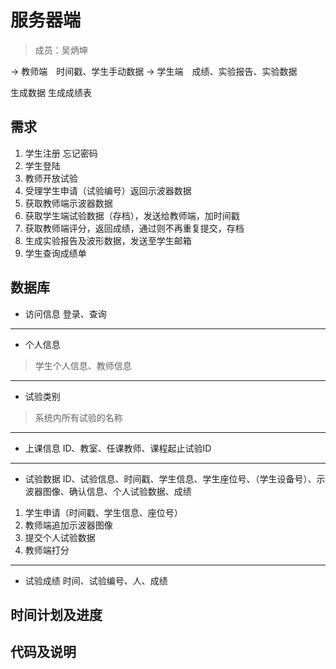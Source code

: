 # 服务器端
> 成员：吴炳坤

-> 教师端　时间戳、学生手动数据
-> 学生端　成绩、实验报告、实验数据

生成数据
生成成绩表
## 需求
1. 学生注册 忘记密码
2. 学生登陆 
3. 教师开放试验
4. 受理学生申请（试验编号）返回示波器数据
5. 获取教师端示波器数据
6. 获取学生端试验数据（存档），发送给教师端，加时间戳
7. 获取教师端评分，返回成绩，通过则不再重复提交，存档
8. 生成实验报告及波形数据，发送至学生邮箱
9. 学生查询成绩单

## 数据库
- 访问信息
登录、查询
---
- 个人信息
> 学生个人信息、教师信息
---
- 试验类别
> 系统内所有试验的名称
---
- 上课信息
ID、教室、任课教师、课程起止试验ID
---
- 试验数据
ID、试验信息、时间戳、学生信息、学生座位号、（学生设备号）、示波器图像、确认信息、个人试验数据、成绩
1. 学生申请（时间戳、学生信息、座位号）
2. 教师端追加示波器图像
3. 提交个人试验数据
4. 教师端打分
---
- 试验成绩
时间、试验编号、人、成绩

## 时间计划及进度

## 代码及说明